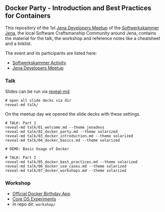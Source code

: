 ## Docker Party - Introduction and Best Practices for Containers

This repository of the 1st [Jena Developers Meetup](www.meetup.com/jenadevs) of the [Softwerkskammer Jena](https://www.softwerkskammer.org/groups/jena), the local Software Craftsmanship Community around Jena, contains the material for the talk, the workshop and reference notes like a cheatsheet and a linklist.

The event and its participants are listed here:

* [Softwerkskammer Activity](https://www.softwerkskammer.org/activities/jenadevs-001)
* [Jena Developers Meetup](http://www.meetup.com/jenadevs/events/229510357)

### Talk

Slides can be run via [reveal-md](https://github.com/webpro/reveal-md).

```
# open all slide decks via dir
reveal-md talk/
````

On the meetup day we opened the slide decks with these settings.

```
# TALK: Part 1
reveal-md talk/01_welcome.md --theme jenadevs
reveal-md talk/02_docker_party.md --theme solarized
reveal-md talk/03_docker_introduction.md --theme solarized
reveal-md talk/04_docker_basics.md --theme solarized

# DEMO: Basic Usage of Docker

# TALK: Part 2
reveal-md talk/05_docker_best_practices.md --theme solarized
reveal-md talk/06_docker_use_cases.md --theme solarized
reveal-md talk/07_docker_workshops.md --theme solarized
```

### Workshop

* [Official Docker Birthday App](https://github.com/docker/docker-birthday-3)
* [Core OS Experiments](https://github.com/jenadevs/coreos-vagrant)
* In repo dir: `workshop/`

